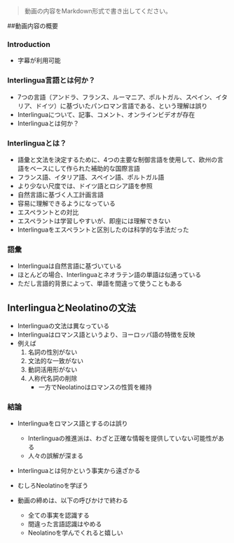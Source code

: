 > 動画の内容をMarkdown形式で書き出してください。

##動画内容の概要

### Introduction 
- 字幕が利用可能
### Interlingua言語とは何か？
- 7つの言語（アンドラ、フランス、ルーマニア、ポルトガル、スペイン、イタリア、ドイツ）に基づいたパンロマン言語である、という理解は誤り
- Interlinguaについて、記事、コメント、オンラインビデオが存在
- Interlinguaとは何か？

### Interlinguaとは？
- 語彙と文法を決定するために、4つの主要な制御言語を使用して、欧州の言語をベースにして作られた補助的な国際言語
- フランス語、イタリア語、スペイン語、ポルトガル語
- より少ない尺度では、ドイツ語とロシア語を参照
- 自然言語に基づく人工計画言語
- 容易に理解できるようになっている
- エスペラントとの対比
- エスペラントは学習しやすいが、即座には理解できない
- Interlinguaをエスペラントと区別したのは科学的な手法だった

### 語彙
- Interlinguaは自然言語に基づいている
- ほとんどの場合、Interlinguaとネオラテン語の単語は似通っている
- ただし言語的背景によって、単語を間違って使うこともある

## InterlinguaとNeolatinoの文法
- Interlinguaの文法は異なっている
- Interlinguaはロマンス語というより、ヨーロッパ語の特徴を反映
- 例えば
    1.  名詞の性別がない
    2.  文法的な一致がない
    3.  動詞活用形がない
    4.  人称代名詞の削除
        - 一方でNeolatinoはロマンスの性質を維持

### 結論
- Interlinguaをロマンス語とするのは誤り
    - Interlinguaの推進派は、わざと正確な情報を提供していない可能性がある
    - 人々の誤解が深まる
- Interlinguaとは何かという事実から遠ざかる
- むしろNeolatinoを学ぼう

- 動画の締めは、以下の呼びかけで終わる
    - 全ての事実を認識する
    - 間違った言語認識はやめる
    - Neolatinoを学んでくれると嬉しい
